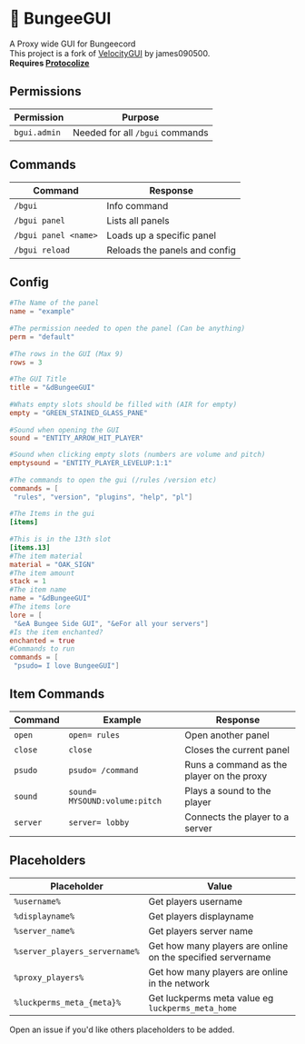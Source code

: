 
# 📑 BungeeGUI 
A Proxy wide GUI for Bungeecord  
This project is a fork of [VelocityGUI](https://github.com/james090500/VelocityGUI) by james090500.  
**Requires [Protocolize](https://simplixsoft.com/protocolize)**

## Permissions
| Permission | Purpose |  
|--|--|  
| `bgui.admin` | Needed for all `/bgui` commands |

## Commands
| Command | Response |  
|--|--|  
| `/bgui` | Info command |  
| `/bgui panel` | Lists all panels |  
| `/bgui panel <name>` | Loads up a specific panel |  
| `/bgui reload` | Reloads the panels and config

## Config
```toml  
#The Name of the panel  
name = "example"  
  
#The permission needed to open the panel (Can be anything)  
perm = "default"  
  
#The rows in the GUI (Max 9)  
rows = 3  
  
#The GUI Title  
title = "&dBungeeGUI"  
  
#Whats empty slots should be filled with (AIR for empty)  
empty = "GREEN_STAINED_GLASS_PANE"  
  
#Sound when opening the GUI  
sound = "ENTITY_ARROW_HIT_PLAYER"

#Sound when clicking empty slots (numbers are volume and pitch)
emptysound = "ENTITY_PLAYER_LEVELUP:1:1"
  
#The commands to open the gui (/rules /version etc)  
commands = [  
 "rules", "version", "plugins", "help", "pl"]  
  
#The Items in the gui  
[items]  
  
#This is in the 13th slot  
[items.13]  
#The item material  
material = "OAK_SIGN"  
#The item amount  
stack = 1  
#The item name  
name = "&dBungeeGUI"  
#The items lore  
lore = [  
 "&eA Bungee Side GUI", "&eFor all your servers"]  
#Is the item enchanted?  
enchanted = true  
#Commands to run  
commands = [  
 "psudo= I love BungeeGUI"]  
```  

## Item Commands
| Command | Example | Response |  
|--|--|--|  
| `open` | `open= rules` | Open another panel |  
| `close` | `close` | Closes the current panel |    
| `psudo` | `psudo= /command` | Runs a command as the player on the proxy |  
| `sound` | `sound= MYSOUND:volume:pitch` | Plays a sound to the player | 
| `server` | `server= lobby`| Connects the player to a server

## Placeholders
| Placeholder | Value |  
|--|--|
| `%username%` | Get players username |  
| `%displayname%` | Get players displayname |  
| `%server_name%` | Get players server name |  
| `%server_players_servername%` | Get how many players are online on the specified servername |
| `%proxy_players%` | Get how many players are online in the network |  
| `%luckperms_meta_{meta}%` | Get luckperms meta value eg `luckperms_meta_home` |

Open an issue if you'd like others placeholders to be added.